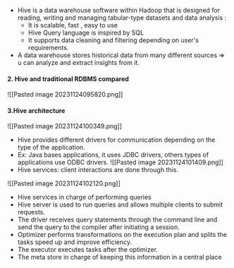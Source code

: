 	
- Hive is a data warehouse software within Hadoop that is designed for reading, writing and managing tabular-type datasets and data analysis : 
	- It is scalable, fast , easy to use
	- Hive Query language is inspired by SQL
	- It supports data cleaning and filtering depending on user's requirements.
- A data warehouse stores historical data from many different sources => u can analyze and extract insights from it.

#### 2. Hive and traditional RDBMS compared

![[Pasted image 20231124095820.png]]

#### 3.Hive architecture

![[Pasted image 20231124100349.png]]

- Hive provides different drivers for communication depending on the type of the application.
- Ex: Java bases applications, it uses JDBC drivers, others types of applications use ODBC drivers. 
![[Pasted image 20231124101409.png]]
- Hive services: client interactions are done through this.

![[Pasted image 20231124102120.png]]

- Hive services in charge of performing queries
- Hive server is used to run queries and allows multiple clients to submit requests.
- The driver receives query statements through the command line and send the query to the compiler after initiating a session.
-  Optimizer performs transformations on the execution plan and splits the tasks speed up and improve efficiency.
- The executor executes tasks after the optimizer.
- The meta store in charge of keeping this information in a central place
